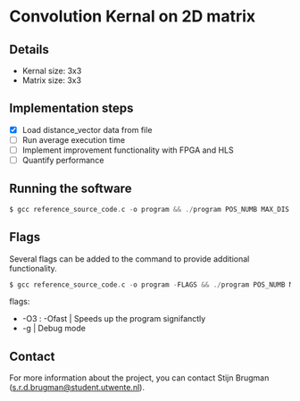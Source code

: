 # Convolution Kernal on 2D matrix



## Details
* Kernal size: 3x3
* Matrix size: 3x3

## Implementation steps
- [x] Load distance_vector data from file
- [ ] Run average execution time
- [ ] Implement improvement functionality with FPGA and HLS
- [ ] Quantify performance

## Running the software
```c
$ gcc reference_source_code.c -o program && ./program POS_NUMB MAX_DIS
```

## Flags
Several flags can be added to the command to provide additional functionality.
```c
$ gcc reference_source_code.c -o program -FLAGS && ./program POS_NUMB MAX_DIS
```
flags:
* -O3 : -Ofast | Speeds up the program signifanctly 
* -g | Debug mode

## Contact
For more information about the project, you can contact Stijn Brugman ([s.r.d.brugman@student.utwente.nl](mailto:s.r.d.brugman@student.utwente.nl)).
